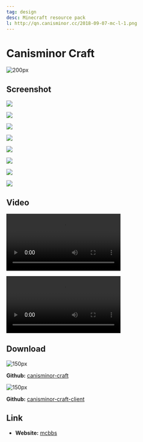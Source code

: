 ```yaml
---
tag: design
desc: Minecraft resource pack
l: http://qn.canisminor.cc/2018-09-07-mc-l-1.png
---
```


# Canisminor Craft

![200px](http://qn.canisminor.cc/2018-09-07-052544.jpg)

## Screenshot

![](http://qn.canisminor.cc/2018-09-07-052355.jpg)

![](http://qn.canisminor.cc/2018-09-07-052411.jpg)

![](http://qn.canisminor.cc/2018-09-07-052416.jpg)

![](http://qn.canisminor.cc/2018-09-07-052423.jpg)

![](http://qn.canisminor.cc/2018-09-07-052430.jpg)

![](http://qn.canisminor.cc/2018-09-07-052439.jpg)

![](http://qn.canisminor.cc/2018-09-07-052445.jpg)

![](http://qn.canisminor.cc/2018-09-07-052452.jpg)

## Video

![video](http://qn-video.canisminor.cc/mc-display.mp4)

![video](http://qn-video.canisminor.cc/mc-dance.mp4)

## Download

![150px](http://qn.canisminor.cc/2018-09-07-055017.jpg)

**Github:** [canisminor-craft](https://github.com/CanisminorCraft/canisminor-craft)

![150px](http://qn.canisminor.cc/2018-09-07-055027.jpg)

**Github:** [canisminor-craft-client](https://github.com/CanisminorCraft/canisminor-craft-client)

## Link

- **Website:** [mcbbs](http://www.mcbbs.net/thread-126111-1-2.html)
